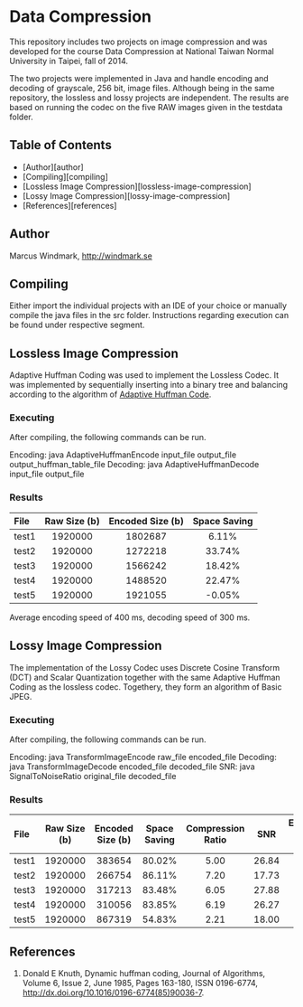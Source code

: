 # Data Compression

This repository includes two projects on image compression and was developed for the course Data Compression at National Taiwan Normal University in Taipei, fall of 2014. 

The two projects were implemented in Java and handle encoding and decoding of grayscale, 256 bit, image files. Although being in the same repository, the lossless and lossy projects are independent. The results are based on running the codec on the five RAW images given in the testdata folder.


## Table of Contents
<!-- MarkdownTOC -->

- [Author][author]
- [Compiling][compiling]
- [Lossless Image Compression][lossless-image-compression]
- [Lossy Image Compression][lossy-image-compression]
- [References][references]

<!-- /MarkdownTOC -->




## Author
Marcus Windmark, http://windmark.se




## Compiling

Either import the individual projects with an IDE of your choice or manually compile the java files in the src folder. Instructions regarding execution can be found under respective segment.



## Lossless Image Compression

Adaptive Huffman Coding was used to implement the Lossless Codec. It was implemented by sequentially inserting into a binary tree and balancing according to the algorithm of [Adaptive Huffman Code](#references).


### Executing

After compiling, the following commands can be run.

Encoding: java AdaptiveHuffmanEncode input_file output_file output_huffman_table_file
Decoding: java AdaptiveHuffmanDecode input_file output_file


### Results

| File  | Raw Size (b) | Encoded Size (b) | Space Saving  |
|:------|:------------:|:----------------:|:-------------:|
| test1 | 1920000      | 1802687 		  | 6.11%         | 
| test2 | 1920000      | 1272218 		  | 33.74%        |
| test3 | 1920000      | 1566242 		  | 18.42%        |
| test4 | 1920000      | 1488520 		  | 22.47%        |
| test5 | 1920000      | 1921055 		  | -0.05%        |

Average encoding speed of 400 ms, decoding speed of 300 ms.


## Lossy Image Compression

The implementation of the Lossy Codec uses Discrete Cosine Transform (DCT) and Scalar Quantization together with the same Adaptive Huffman Coding as the lossless codec. Togethery, they form an algorithm of Basic JPEG.

### Executing
After compiling, the following commands can be run.

Encoding: java TransformImageEncode raw_file encoded_file
Decoding: java TransformImageDecode encoded_file decoded_file
SNR: java SignalToNoiseRatio original_file decoded_file

### Results

| File  | Raw Size (b) | Encoded Size (b) | Space Saving | Compression Ratio | SNR   | Encoding Time (ms) | Decoding Time (ms) |
|:------|:------------:|:----------------:|:------------:|:-----------------:|:-----:|:------------------:|:------------------:|
| test1 | 1920000      | 383654  		  | 80.02%       | 5.00 			 | 26.84 | 836 				  | 825 			   |
| test2 | 1920000      | 266754  		  | 86.11%       | 7.20 			 | 17.73 | 848 				  | 780 			   |
| test3 | 1920000      | 317213  		  | 83.48%       | 6.05 			 | 27.88 | 785 				  | 777 			   |
| test4 | 1920000      | 310056  		  | 83.85%       | 6.19 			 | 26.27 | 807 				  | 773 			   |
| test5 | 1920000      | 867319  		  | 54.83%       | 2.21 			 | 18.00 | 973 				  | 859 			   |


## References
1. Donald E Knuth, Dynamic huffman coding, Journal of Algorithms, Volume 6, Issue 2, June 1985, Pages 163-180, ISSN 0196-6774, http://dx.doi.org/10.1016/0196-6774(85)90036-7.









